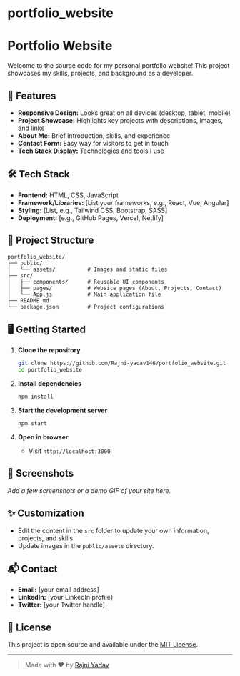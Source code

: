 # portfolio_website
# Portfolio Website

Welcome to the source code for my personal portfolio website! This project showcases my skills, projects, and background as a developer.

## 🚀 Features

- **Responsive Design:** Looks great on all devices (desktop, tablet, mobile)
- **Project Showcase:** Highlights key projects with descriptions, images, and links
- **About Me:** Brief introduction, skills, and experience
- **Contact Form:** Easy way for visitors to get in touch
- **Tech Stack Display:** Technologies and tools I use

## 🛠️ Tech Stack

- **Frontend:** HTML, CSS, JavaScript
- **Framework/Libraries:** [List your frameworks, e.g., React, Vue, Angular]
- **Styling:** [List, e.g., Tailwind CSS, Bootstrap, SASS]
- **Deployment:** [e.g., GitHub Pages, Vercel, Netlify]

## 📁 Project Structure

```
portfolio_website/
├── public/
│   └── assets/          # Images and static files
├── src/
│   ├── components/      # Reusable UI components
│   ├── pages/           # Website pages (About, Projects, Contact)
│   └── App.js           # Main application file
├── README.md
└── package.json         # Project configurations
```

## 🖥️ Getting Started

1. **Clone the repository**
    ```bash
    git clone https://github.com/Rajni-yadav146/portfolio_website.git
    cd portfolio_website
    ```

2. **Install dependencies**
    ```bash
    npm install
    ```

3. **Start the development server**
    ```bash
    npm start
    ```

4. **Open in browser**
    - Visit `http://localhost:3000`

## 📸 Screenshots

_Add a few screenshots or a demo GIF of your site here._

## ✨ Customization

- Edit the content in the `src` folder to update your own information, projects, and skills.
- Update images in the `public/assets` directory.

## 📬 Contact

- **Email:** [your email address]
- **LinkedIn:** [your LinkedIn profile]
- **Twitter:** [your Twitter handle]

## 📝 License

This project is open source and available under the [MIT License](LICENSE).

---

> Made with ❤️ by [Rajni Yadav](https://github.com/Rajni-yadav146)

